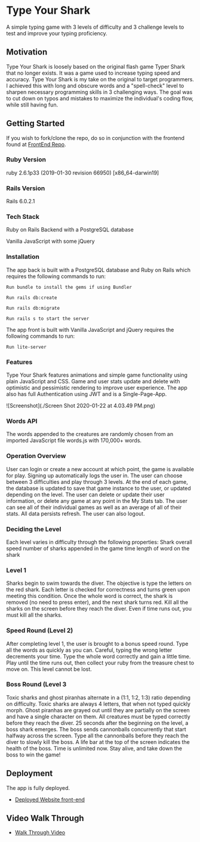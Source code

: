 # Type Your Shark

A simple typing game with 3 levels of difficulty and 3 challenge levels to test and improve your typing proficiency. 

## Motivation

Type Your Shark is loosely based on the original flash game Typer Shark that no longer exists. It was a game used to increase typing speed and accuracy. Type Your Shark is my take on the original to target programmers. I achieved this with long and obscure words and a "spell-check" level to sharpen necessary programming skills in 3 challenging ways. The goal was to cut down on typos and mistakes to maximize the individual's coding flow, while still having fun. 

## Getting Started

If you wish to fork/clone the repo, do so in conjunction with the frontend found at [FrontEnd Repo](https://github.com/miriamgrigsby/type-your-shark-frontend). 

### Ruby Version 

ruby 2.6.1p33 (2019-01-30 revision 66950) [x86_64-darwin19]

### Rails Version

Rails 6.0.2.1

### Tech Stack

Ruby on Rails Backend with a PostgreSQL database 

Vanilla JavaScript with some jQuery 

### Installation

The app back is built with a PostgreSQL database and Ruby on Rails which requires the following commands to run: 

    Run bundle to install the gems if using Bundler

    Run rails db:create
    
    Run rails db:migrate

    Run rails s to start the server
    
The app front is built with Vanilla JavaScript and jQuery requires the following commands to run: 
    
    Run lite-server
    
### Features

Type Your Shark features animations and simple game functionality using plain JavaScript and CSS. Game and user stats  update and delete with optimistic and pessimistic rendering to improve user experience. The app also has full Authentication using JWT and is a Single-Page-App. 

![Screenshot](./Screen Shot 2020-01-22 at 4.03.49 PM.png)

### Words API

The words appended to the creatures are randomly chosen from an imported JavaScript file words.js with 170,000+ words. 

### Operation Overview

User can login or create a new account at which point, the game is available for play. Signing up automatically logs the user in. The user can choose between 3 difficulties and play through 3 levels. At the end of each game, the database is updated to save that game instance to the user, or updated depending on the level. The user can delete or update their user information, or delete any game at any point in the My Stats tab. The user can see all of their individual games as well as an average of all of their stats. All data persists refresh. The user can also logout. 

### Deciding the Level

Each level varies in difficulty through the following properties:
    Shark overall speed
    number of sharks appended in the game time
    length of word on the shark
    
### Level 1 
    
Sharks begin to swim towards the diver. The objective is type the letters on the red shark. Each letter is checked for correctness and turns green upon meeting this condition. Once the whole word is correct, the shark is removed (no need to press enter), and the next shark turns red. Kill all the sharks on the screen before they reach the diver. Even if time runs out, you must kill all the sharks. 

### Speed Round (Level 2)

After completing level 1, the user is brought to a bonus speed round. Type all the words as quickly as you can. Careful, typing the wrong letter decrements your time. Type the whole word correctly and gain a little time. Play until the time runs out, then collect your ruby from the treasure chest to move on. This level cannot be lost.

### Boss Round (Level 3

Toxic sharks and ghost piranhas alternate in a (1:1, 1:2, 1:3) ratio depending on difficulty. Toxic sharks are always 4 letters, that when not typed quickly morph. Ghost piranhas are grayed out until they are partially on the screen and have a single character on them. All creatures must be typed correctly before they reach the diver. 25 seconds after the beginning on the level, a boss shark emerges. The boss sends cannonballs concurrently that start halfway across the screen. Type all the cannonballs before they reach the diver to slowly kill the boss. A life bar at the top of the screen indicates the health of the boss. Time is unlimited now. Stay alive, and take down the boss to win the game! 

## Deployment

The app is fully deployed. 

* [Deployed Website front-end](https://type-your-shark.firebaseapp.com/)

## Video Walk Through

* [Walk Through Video]()
